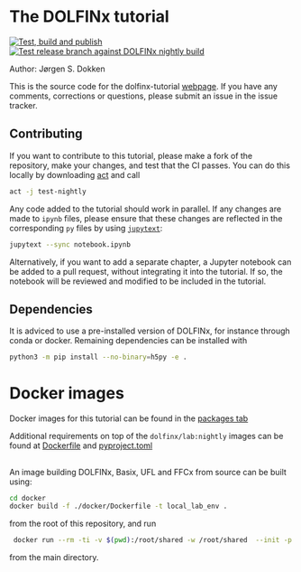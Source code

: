 # The DOLFINx tutorial
[![Test, build and publish](https://github.com/jorgensd/dolfinx-tutorial/actions/workflows/build-publish.yml/badge.svg)](https://github.com/jorgensd/dolfinx-tutorial/actions/workflows/build-publish.yml)
[![Test release branch against DOLFINx nightly build](https://github.com/jorgensd/dolfinx-tutorial/actions/workflows/nightly.yml/badge.svg)](https://github.com/jorgensd/dolfinx-tutorial/actions/workflows/nightly.yml)

Author: Jørgen S. Dokken

This is the source code for the dolfinx-tutorial [webpage](https://jorgensd.github.io/dolfinx-tutorial/).
If you have any comments, corrections or questions, please submit an issue in the issue tracker.

## Contributing
If you want to contribute to this tutorial, please make a fork of the repository, make your changes, and test that the CI passes. You can do this locally by downloading [act](https://github.com/nektos/act) and call
```bash
act -j test-nightly
```
Any code added to the tutorial should work in parallel. If any changes are made to `ipynb` files, please ensure that these changes are reflected in the corresponding `py` files by using [`jupytext`](https://jupytext.readthedocs.io/en/latest/faq.html#can-i-use-jupytext-with-jupyterhub-binder-nteract-colab-saturn-or-azure):
```bash
jupytext --sync notebook.ipynb
```

Alternatively, if you want to add a separate chapter, a Jupyter notebook can be added to a pull request, without integrating it into the tutorial. If so, the notebook will be reviewed and modified to be included in the tutorial.

## Dependencies
It is adviced to use a pre-installed version of DOLFINx, for instance through conda or docker. Remaining dependencies can be installed with
```bash
python3 -m pip install --no-binary=h5py -e .
```

# Docker images
Docker images for this tutorial can be found in the [packages tab](https://github.com/jorgensd/dolfinx-tutorial/pkgs/container/dolfinx-tutorial) 

Additional requirements on top of the `dolfinx/lab:nightly` images can be found at [Dockerfile](docker/Dockerfile) and [pyproject.toml](./pyproject.toml)

##
An image building DOLFINx, Basix, UFL and FFCx from source can be built using:
```bash
cd docker
docker build -f ./docker/Dockerfile -t local_lab_env .
```
from the root of this repository, and run
```bash
 docker run --rm -ti -v $(pwd):/root/shared -w /root/shared  --init -p 8888:8888 local_lab_env
 ```
from the main directory.
